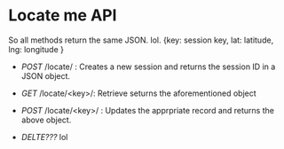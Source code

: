 Locate me API
====
So all methods return the same JSON. lol.
  {key: session key,
   lat: latitude,
   lng: longitude
  }
- *POST* /locate/ : Creates a new session and returns the session ID in a JSON object.

- *GET* /locate/\<key\>/: Retrieve seturns the aforementioned object

- *POST* /locate/\<key\>/ : Updates the apprpriate record and returns the above object.

- *DELTE???* lol

